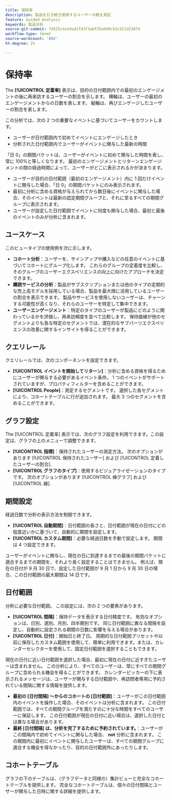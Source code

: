 ```yaml
---
title: 保持率
description: 製品を引き続き使用するユーザーの数を測定.
feature: Guided Analysis
keywords: 製品分析
source-git-commit: 74525c4ce9ad1fd3f3abf35a9d9cb2c521d23874
workflow-type: tm+mt
source-wordcount: '892'
ht-degree: 2%

---
```


# 保持率

The **[!UICONTROL 定着率]** 表示は、目的の日付範囲内での最初のエンゲージメントの後に再来訪するユーザーの割合を示します。 横軸は、ユーザーの最初のエンゲージメントからの日数を表します。 縦軸は、再びエンゲージしたユーザーの割合を表します。

この分析では、次の 2 つの重要なイベントに基づいてユーザーをカウントします。

* ユーザーが日付範囲内で初めてイベントにエンゲージしたとき
* 分析された日付範囲内でユーザーがイベントに関与した最新の時間

「日 0」の期間バケットは、ユーザーがイベントに初めて関与した時間を表し、常に 100%と等しくなります。 最初のエンゲージメントとリターンエンゲージメントの間の経過時間によって、ユーザーがどこに表示されるかが決まります。

* ユーザーが目的の日付範囲（最初のエンゲージメント）内に 1 回だけイベントに関与した場合、「日 0」の期間バケットにのみ表示されます。
* 最初に分析に含める資格が与えられてから数日後にイベントに関与した場合、そのイベントは最新の認定期間グループと、それに至るすべての期間グループに表示されます。
* ユーザーが設定した日付範囲でイベントに何度も関与した場合、最初と最後のイベントのみが分析に含まれます。

## ユースケース

このビュータイプの使用例を次に示します。

* **コホート分析**：ユーザーを、サインアップや購入などの任意のイベントに基づいてコホートにグループ化します。 これらのグループの定着度を比較し、そのグループのユーザーエクスペリエンスの向上に向けたアプローチを決定できます。
* **購読サービスの分析**：製品がサブスクリプションまたは他のタイプの定期的な売上高モデルを採用している場合、製品を最大限に活用しているユーザーの割合を表示できます。 製品やサービスを使用しないユーザーは、チャーンする可能性が高くなり、それらのユーザーを特定して集中できます。
* **ユーザーエンゲージメント**：特定のタイプのユーザーが製品にどのように関わっているかを評価し、再来訪頻度を並べて比較します。 保持曲線が他のセグメントよりも急な特定のセグメントでは、潜在的なサブパーツエクスペリエンスの改善に関するインサイトを得ることができます。

## クエリレール

クエリレールでは、次のコンポーネントを設定できます。

* **[!UICONTROL イベントを開始してリターン]**：分析に含める資格を得るためにユーザーが関与する必要があるイベント条件。 1 つのイベントがサポートされていますが、プロパティフィルターを含めることができます。
* **[!UICONTROL People]**：測定するセグメントです。 選択した各セグメントにより、コホートテーブルに行が追加されます。 最大 3 つのセグメントを含めることができます。

## グラフ設定

The [!UICONTROL 定着率] 表示では、次のグラフ設定を利用できます。この設定は、グラフの上のメニューで調整できます。

* **[!UICONTROL 指標]**：保持されたユーザーの測定方法。 次のオプションがあります [!UICONTROL 保持されたユーザー] および [!UICONTROL 定着したユーザーの割合].
* **[!UICONTROL グラフのタイプ]**：使用するビジュアライゼーションのタイプです。 次のオプションがあります [!UICONTROL 棒グラフ] および [!UICONTROL 線].

## 期間設定

経過日数で分析の表示方法を制御できます。

* **[!UICONTROL 自動期間]**：日付範囲の長さと、日付範囲が現在の日付にどの程度近いかに基づいて、自動的に期間を設定します。
* **[!UICONTROL カスタム期間]**：必要な経過日数を手動で設定します。 期間は 4 つ設定できます。

ユーザーがイベントに関与し、現在の日に到達するまでの最後の期間バケットに適合するまでの期間を、それより長く設定することはできません。 例えば、現在の日付が 9 月 30 日で、設定した日付範囲が 9 月 1 日から 9 月 30 日の場合、この日付範囲の最大期間は 14 日です。

## 日付範囲

分析に必要な日付範囲。 この設定には、次の 2 つの要素があります。

* **[!UICONTROL 間隔]**：保持データを表示する日付精度です。 有効なオプションは、日別、週別、月別、四半期別です。 同じ日付範囲に異なる間隔を設定し、自動的に設定される期間の日数に影響を与える場合があります。
* **[!UICONTROL 日付]**：開始日と終了日。 周期的な日付範囲プリセットや以前に保存したカスタム範囲を使用して、簡単に利用できます。または、カレンダーセレクターを使用して、固定日付範囲を選択することもできます。

現在の日付に近い日付範囲を選択した場合、最初に現在の日付に近すぎたユーザーは含まれません。 この分析により、すべてのユーザーは、常にすべての期間グループに含められる機会を得ることができます。 カレンダーピッカーの下に表示されるメッセージは、ユーザーが関与する日付範囲や、再訪問者専用に予約されている間隔に関する情報を提供します。

* **最初の [日付間隔] ～からのコホートの [日付範囲]**：ユーザーがこの日付範囲内のイベントを操作した場合、そのイベントは分析に含まれます。 この日付範囲では、すべての期間グループを満たすのに十分な時間をすべてのユーザーに保証します。 この日付範囲が現在の日付に近い場合は、選択した日付とは異なる場合があります。
* **最終 [日付間隔] は、分析を完了するために予約されています。**：ユーザーがこの間隔内で初めてイベントに関与した場合、 **not** 分析に含まれます。 この期間内に最初にイベントに関与したユーザーは、すべての期間グループに適合する機会を得なかったり、目的の日付範囲外にあったりします。

## コホートテーブル

グラフの下のテーブルは、（グラフデータと同様の）集計ビューと完全なコホートテーブルを提供します。 完全なコホートテーブルは、個々の日付間隔とユーザーが関与した日時に関する詳細を提供します。
